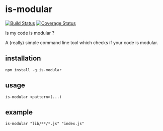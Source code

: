 # is-modular
[![Build Status](https://travis-ci.org/MD4/is-modular.svg?branch=master)](https://travis-ci.org/MD4/is-modular)
[![Coverage Status](https://coveralls.io/repos/github/MD4/is-modular/badge.svg?branch=master)](https://coveralls.io/github/MD4/is-modular?branch=master)

Is my code is modular ?

A (really) simple command line tool which checks if your code is modular.

## installation

```npm install -g is-modular```

## usage

```is-modular <pattern>(...)```

## example

```is-modular "lib/**/*.js" "index.js"```
